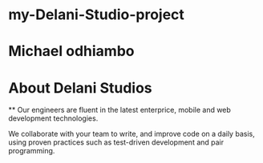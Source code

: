 # my-Delani-Studio-project
# Michael odhiambo
# About Delani Studios
** Our engineers are fluent in the latest enterprice, mobile
and web development technologies.

We collaborate with your team to write, and improve
code on a daily basis, using proven practices such as
test-driven development and pair programming.
